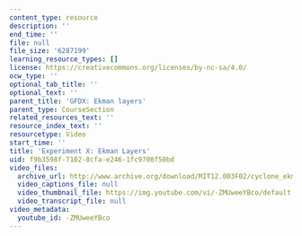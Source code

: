 ```yaml
---
content_type: resource
description: ''
end_time: ''
file: null
file_size: '6287199'
learning_resource_types: []
license: https://creativecommons.org/licenses/by-nc-sa/4.0/
ocw_type: ''
optional_tab_title: ''
optional_text: ''
parent_title: 'GFDX: Ekman layers'
parent_type: CourseSection
related_resources_text: ''
resource_index_text: ''
resourcetype: Video
start_time: ''
title: 'Experiment X: Ekman Layers'
uid: f9b3598f-7102-8cfa-e246-1fc9708f50bd
video_files:
  archive_url: http://www.archive.org/download/MIT12.003F02/cyclone_ekmn.mp4
  video_captions_file: null
  video_thumbnail_file: https://img.youtube.com/vi/-ZMUweeYBco/default.jpg
  video_transcript_file: null
video_metadata:
  youtube_id: -ZMUweeYBco
---
```

